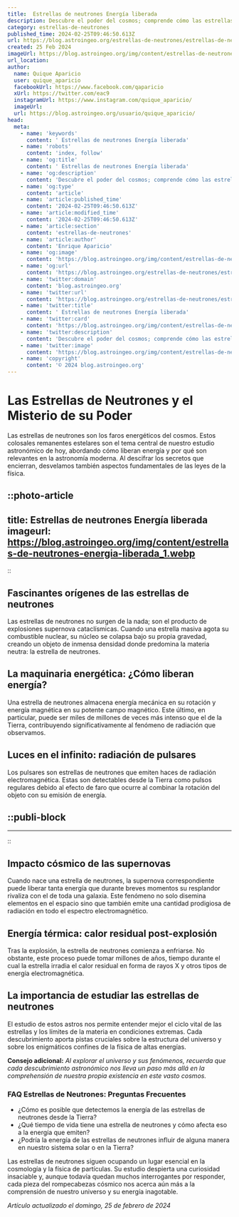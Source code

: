 ```yaml
---
title:  Estrellas de neutrones Energía liberada
description: Descubre el poder del cosmos; comprende cómo las estrellas de neutrones liberan energía increíble y su impacto en el universo.
category: estrellas-de-neutrones
published_time: 2024-02-25T09:46:50.613Z
url: https://blog.astroingeo.org/estrellas-de-neutrones/estrellas-de-neutrones-energia-liberada
created: 25 Feb 2024
imageUrl: https://blog.astroingeo.org/img/content/estrellas-de-neutrones-energia-liberada_1.webp
url_location:
author:
  name: Quique Aparicio
  user: quique_aparicio
  facebookUrl: https://www.facebook.com/qaparicio
  xUrl: https://twitter.com/eac9
  instagramUrl: https://www.instagram.com/quique_aparicio/
  imageUrl: 
  url: https://blog.astroingeo.org/usuario/quique_aparicio/
head:
  meta:
    - name: 'keywords'
      content: ' Estrellas de neutrones Energía liberada'
    - name: 'robots'
      content: 'index, follow'
    - name: 'og:title'
      content: ' Estrellas de neutrones Energía liberada'
    - name: 'og:description'
      content: 'Descubre el poder del cosmos; comprende cómo las estrellas de neutrones liberan energía increíble y su impacto en el universo.'
    - name: 'og:type'
      content: 'article'
    - name: 'article:published_time'
      content: '2024-02-25T09:46:50.613Z'
    - name: 'article:modified_time'
      content: '2024-02-25T09:46:50.613Z'
    - name: 'article:section'
      content: 'estrellas-de-neutrones'
    - name: 'article:author'
      content: 'Enrique Aparicio'
    - name: 'og:image'
      content: 'https://blog.astroingeo.org/img/content/estrellas-de-neutrones-energia-liberada_1.webp'
    - name: 'og:url'
      content: 'https://blog.astroingeo.org/estrellas-de-neutrones/estrellas-de-neutrones-energia-liberada'
    - name: 'twitter:domain'
      content: 'blog.astroingeo.org'
    - name: 'twitter:url'
      content: 'https://blog.astroingeo.org/estrellas-de-neutrones/estrellas-de-neutrones-energia-liberada'
    - name: 'twitter:title'
      content: ' Estrellas de neutrones Energía liberada'
    - name: 'twitter:card'
      content: 'https://blog.astroingeo.org/img/content/estrellas-de-neutrones-energia-liberada_1.webp'
    - name: 'twitter:description'
      content: 'Descubre el poder del cosmos; comprende cómo las estrellas de neutrones liberan energía increíble y su impacto en el universo.'
    - name: 'twitter:image'
      content: 'https://blog.astroingeo.org/img/content/estrellas-de-neutrones-energia-liberada_1.webp'
    - name: 'copyright'
      content: '© 2024 blog.astroingeo.org'
---
```

# Las Estrellas de Neutrones y el Misterio de su Poder

Las estrellas de neutrones son los faros energéticos del cosmos. Estos colosales remanentes estelares son el tema central de nuestro estudio astronómico de hoy, abordando cómo liberan energía y por qué son relevantes en la astronomía moderna. Al descifrar los secretos que encierran, desvelamos también aspectos fundamentales de las leyes de la física.


::photo-article
---
title:  Estrellas de neutrones Energía liberada
imageurl: https://blog.astroingeo.org/img/content/estrellas-de-neutrones-energia-liberada_1.webp
---
::



## Fascinantes orígenes de las estrellas de neutrones

Las estrellas de neutrones no surgen de la nada; son el producto de explosiones supernova cataclísmicas. Cuando una estrella masiva agota su combustible nuclear, su núcleo se colapsa bajo su propia gravedad, creando un objeto de inmensa densidad donde predomina la materia neutra: la estrella de neutrones.

## La maquinaria energética: ¿Cómo liberan energía?

Una estrella de neutrones almacena energía mecánica en su rotación y energía magnética en su potente campo magnético. Este último, en particular, puede ser miles de millones de veces más intenso que el de la Tierra, contribuyendo significativamente al fenómeno de radiación que observamos.

## Luces en el infinito: radiación de pulsares

Los pulsares son estrellas de neutrones que emiten haces de radiación electromagnética. Estas son detectables desde la Tierra como pulsos regulares debido al efecto de faro que ocurre al combinar la rotación del objeto con su emisión de energía.


  ::publi-block
  ---
  ---
  ::
  
  

## Impacto cósmico de las supernovas

Cuando nace una estrella de neutrones, la supernova correspondiente puede liberar tanta energía que durante breves momentos su resplandor rivaliza con el de toda una galaxia. Este fenómeno no solo disemina elementos en el espacio sino que también emite una cantidad prodigiosa de radiación en todo el espectro electromagnético.

## Energía térmica: calor residual post-explosión

Tras la explosión, la estrella de neutrones comienza a enfriarse. No obstante, este proceso puede tomar millones de años, tiempo durante el cual la estrella irradia el calor residual en forma de rayos X y otros tipos de energía electromagnética.

## La importancia de estudiar las estrellas de neutrones

El estudio de estos astros nos permite entender mejor el ciclo vital de las estrellas y los límites de la materia en condiciones extremas. Cada descubrimiento aporta pistas cruciales sobre la estructura del universo y sobre los enigmáticos confines de la física de altas energías.

**Consejo adicional:** *Al explorar el universo y sus fenómenos, recuerda que cada descubrimiento astronómico nos lleva un paso más allá en la comprehensión de nuestra propia existencia en este vasto cosmos.*

### FAQ Estrellas de Neutrones: Preguntas Frecuentes

- ¿Cómo es posible que detectemos la energía de las estrellas de neutrones desde la Tierra?
- ¿Qué tiempo de vida tiene una estrella de neutrones y cómo afecta eso a la energía que emiten?
- ¿Podría la energía de las estrellas de neutrones influir de alguna manera en nuestro sistema solar o en la Tierra?

Las estrellas de neutrones siguen ocupando un lugar esencial en la cosmología y la física de partículas. Su estudio despierta una curiosidad insaciable y, aunque todavía quedan muchos interrogantes por responder, cada pieza del rompecabezas cósmico nos acerca aún más a la comprensión de nuestro universo y su energía inagotable.

_Artículo actualizado el domingo, 25 de febrero de 2024_